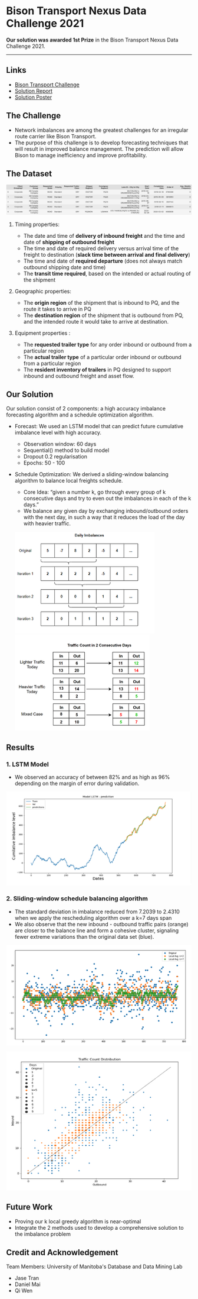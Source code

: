 # Bison Transport Nexus Data Challenge 2021

**Our solution was awarded 1st Prize** in the Bison Transport Nexus Data Challenge 2021.

---

## Links
- [Bison Transport Challenge](./Bison_Transport_UManitoba_Challenge.pdf)
- [Solution Report](Report.pdf) 
- [Solution Poster](Poster.pdf)

## The Challenge
- Network imbalances are among the greatest challenges for an irregular route carrier like Bison Transport. 
- The purpose of this challenge is to develop forecasting techniques that will result in improved balance management. The prediction will allow Bison to manage inefficiency and improve profitability. 

## The Dataset
![](assets/img00.jpg)


1. Timing properties:
    -  The date and time of **delivery of inbound freight** and the time and date of **shipping of outbound 
    freight** 
    -  The time and date of required delivery versus arrival time of the freight to destination (**slack time 
    between arrival and final delivery**) 
    -  The time and date of **required departure** (does not always match outbound shipping date and time) 
    -  The **transit time required**, based on the intended or actual routing of the shipment 
 
2. Geographic properties: 
    - The **origin region** of the shipment that is inbound to PQ, and the route it takes to arrive in PQ 
    - The **destination region** of the shipment that is outbound from PQ, and the intended route it would 
    take to arrive at destination. 
 
3. Equipment properties : 
    - The **requested trailer type** for any order inbound or outbound from a particular region 
    - The **actual trailer type** of a particular order inbound or outbound from a particular region 
    - The **resident inventory of trailers** in PQ designed to support inbound and outbound freight and asset 
    flow.



## Our Solution
Our solution consist of 2 components: a high accuracy imbalance forecasting algorithm and a schedule optimization algorithm.

- Forecast: We used an LSTM model that can predict future cumulative imbalance level with high accuracy.
    - Observation window: 60 days
    - Sequential() method to build model
    - Dropout 0.2 regularisation
    - Epochs: 50 - 100

- Schedule Optimization: We derived a sliding-window balancing algorithm to balance local freights schedule.
    -  Core Idea: “given a number k, go through every group of k consecutive days and try to even out the imbalances in each of the k days.”
    - We balance any given day by exchanging inbound/outbound orders with the next day, in such a way that it reduces the load of the day with heavier traffic.

    ![](assets/img04.jpg)
    ![](assets/img05.jpg)

## Results

### 1. LSTM Model

- We observed an accuracy of between 82% and as high as 96% depending on the margin of error during validation.

![](assets/img01.jpg)

### 2. Sliding-window schedule balancing algorithm

- The standard deviation in imbalance reduced from 7.2039 to 2.4310 when we apply the rescheduling algorithm  over a k=7 days span
- We also observe that the new inbound - outbound traffic pairs (orange) are closer to the balance line and form a cohesive cluster, signaling fewer extreme variations than the original data set (blue).


![](assets/img02.jpg)

![](assets/img03.jpg)

## Future Work

- Proving our k local greedy algorithm is near-optimal
- Integrate the 2 methods used to develop a comprehensive solution to the imbalance problem


## Credit and Acknowledgement

Team Members: University of Manitoba's Database and Data Mining Lab
- Jase Tran
- Daniel Mai
- Qi Wen

